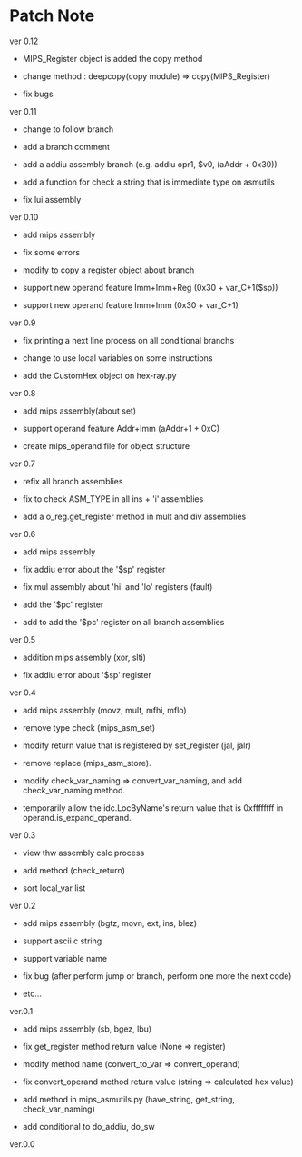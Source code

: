 # Patch Note


ver 0.12

- MIPS_Register object is added the copy method

- change method : deepcopy(copy module) => copy(MIPS_Register)

- fix bugs


ver 0.11

- change to follow branch

- add a branch comment

- add a addiu assembly branch (e.g. addiu opr1, $v0, (aAddr + 0x30))

- add a function for check a string that is immediate type on asmutils

- fix lui assembly


ver 0.10

- add mips assembly

- fix some errors

- modify to copy a register object about branch

- support new operand feature Imm+Imm+Reg (0x30 + var_C+1($sp))

- support new operand feature Imm+Imm (0x30 + var_C+1)


ver 0.9

- fix printing a next line process on all conditional branchs 

- change to use local variables on some instructions

- add the CustomHex object on hex-ray.py


ver 0.8

- add mips assembly(about set)

- support operand feature Addr+Imm (aAddr+1 + 0xC)

- create mips_operand file for object structure


ver 0.7

- refix all branch assemblies

- fix to check ASM_TYPE in all ins + 'i' assemblies

- add a o_reg.get_register method in mult and div assemblies


ver 0.6

- add mips assembly

- fix addiu error about the '$sp' register

- fix mul assembly about 'hi' and 'lo' registers (fault)

- add the '$pc' register

- add to add the '$pc' register on all branch assemblies


ver 0.5

- addition mips assembly (xor, slti)

- fix addiu error about '$sp' register


ver 0.4

- add mips assembly (movz, mult, mfhi, mflo)

- remove type check (mips_asm_set)

- modify return value that is registered by set_register (jal, jalr)

- remove replace (mips_asm_store).

- modify check_var_naming => convert_var_naming, and add check_var_naming method.

- temporarily allow the idc.LocByName's return value that is 0xffffffff in operand.is_expand_operand.


ver 0.3

- view thw assembly calc process

- add method (check_return)

- sort local_var list


ver 0.2

- add mips assembly (bgtz, movn, ext, ins, blez)

- support ascii c string

- support variable name

- fix bug (after perform jump or branch, perform one more the next code)

- etc...


ver.0.1

- add mips assembly (sb, bgez, lbu)

- fix get_register method return value (None => register)

- modify method name (convert_to_var => convert_operand)

- fix convert_operand method return value (string => calculated hex value)

- add method in mips_asmutils.py (have_string, get_string, check_var_naming)

- add conditional to do_addiu, do_sw


ver.0.0
